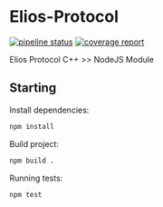 # Elios-Protocol

[![pipeline status](https://gitlab.elios-mirror.com/elios/elios-protocol/badges/master/pipeline.svg)](https://gitlab.elios-mirror.com/elios/elios-protocol/commits/master)
[![coverage report](https://gitlab.elios-mirror.com/elios/elios-protocol/badges/master/coverage.svg)](https://gitlab.elios-mirror.com/elios/elios-protocol/commits/master)

Elios Protocol C++ >> NodeJS Module 


## Starting

Install dependencies:
```bash
npm install
```

Build project:
```bash
npm build .
```

Running tests:
```bash
npm test
```



